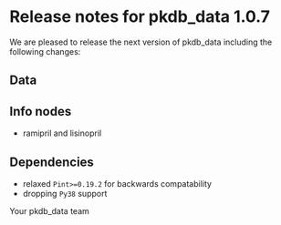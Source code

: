 # Release notes for pkdb_data 1.0.7

We are pleased to release the next version of pkdb_data including the
following changes:

## Data

## Info nodes
- ramipril and lisinopril

## Dependencies
- relaxed `Pint>=0.19.2` for backwards compatability
- dropping `Py38` support

Your pkdb_data team
